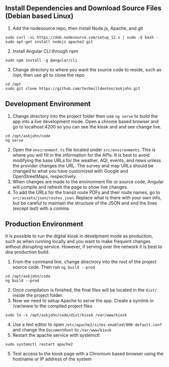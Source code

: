 ## Install Dependencies and Download Source Files (Debian based Linux) ##
1. Add the nodesource repo, then install Node.js, Apache, and git
```
sudo curl -sL https://deb.nodesource.com/setup_12.x | sudo -E bash -
sudo apt-get install nodejs apache2 git
```
2. Install Angular CLI through npm
```
sudo npm install -g @angular/cli
```
3. Change directory to where you want the source code to reside, such as /opt, then use git to clone the repo
```
cd /opt
sudo git clone https://github.com/techmilldenton/askjohn.git
```
## Development Environment ##
1. Change directory into the project folder then use `ng serve` to build the app into a live development mode. Open a chrome based browser and go to localhost:4200 so you can see the kiosk and and see change live.
```
cd /opt/askjohn/code
ng serve
```
2. Open the `environment.ts` file located under `src/environments`. This is where you will fill in the information for the APIs. It is best to avoid modifying the base URLs for the weather, AQI, events, and news unless the provider changes the URL. The survey and map URLs should be changed to what you have customized with Google and OpenStreetMaps, respectively.
3. When changes are made to the environment file or source code, Angular will compile and refresh the page to show live changes.
4. To add the URLs for the transit route PDFs and their route names, go to `src/assets/json/routes.json`. Replace what is there with your own info, but be careful to maintain the structure of the JSON and end the lines (except last) with a comma.
## Production Environment ##
It is possible to run the digital kiosk in develpment mode as production, such as when running locally and you want to make frequent changes without disrupting service. However, if serving over the network it is best to doa  production build.
1. From the command line, change directrory into the root of the project source code. Then run `ng build --prod`
```
cd /opt/askjohn/code
ng build --prod
```
2. Once compilation is finished, the final files will be located in the `dist/` inside the project folder.
3. Now we need to setup Apache to serve the app. Create a symlink in /var/www to the compiled project files
```
sudo ln -s /opt/askjohn/code/dist/kiosk /var/www/kiosk
```
4. Use a text editor to open `/etc/apache2/sites-enabled/000-default.conf` and change the `DocumentRoot` to `/var/www/kiosk`
5. Restart the apache service with systemctl
```
sudo systemctl restart apache2
```
5. Test access to the kiosk page with a Chromium based browser using the hostname or IP address of the system
